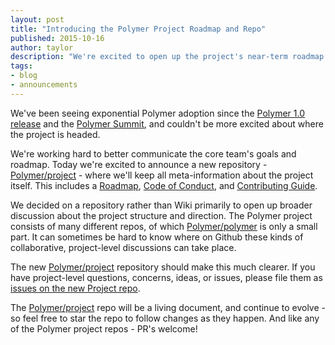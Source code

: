 ```yaml
---
layout: post
title: "Introducing the Polymer Project Roadmap and Repo"
published: 2015-10-16
author: taylor
description: "We're excited to open up the project's near-term roadmap. The roadmap is available in new repo - Polymer/project - to help enable project-level discussion and collaboration."
tags:
- blog
- announcements
---
```


We've been seeing exponential Polymer adoption since the [Polymer 1.0 release](https://www.youtube.com/watch?v=fD2As5RmM8Q) and the [Polymer Summit](https://www.polymer-project.org/summit), and couldn't be more excited about where the project is headed.

We're working hard to better communicate the core team's goals and roadmap. Today we're excited to announce a new repository - [Polymer/project](https://github.com/Polymer/project) - where we'll keep all meta-information about the project itself. This includes a [Roadmap](https://github.com/Polymer/project/blob/master/Roadmap.md), [Code of Conduct](https://github.com/Polymer/project/blob/master/Code_of_Conduct.md), and [Contributing Guide](https://github.com/Polymer/project/blob/master/Contributing.md).

We decided on a repository rather than Wiki primarily to open up broader discussion about the project structure and direction. The Polymer project consists of many different repos, of which [Polymer/polymer](https://github.com/polymer/polymer) is only a small part. It can sometimes be hard to know where on Github these kinds of collaborative, project-level discussions can take place.

The new [Polymer/project](https://github.com/Polymer/project) repository should make this much clearer. If you have project-level questions, concerns, ideas, or issues, please file them as [issues on the new Project repo](https://github.com/Polymer/project/issues).

The [Polymer/project](https://github.com/Polymer/project) repo will be a living document, and continue to evolve - so feel free to star the repo to follow changes as they happen. And like any of the Polymer project repos - PR's welcome!
